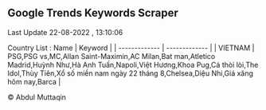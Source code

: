 

## Google Trends Keywords Scraper 
 
Last Update 22-08-2022 , 13:10:06

Country List :
 Name  | Keyword |
| ------------- | ------------- |
| VIETNAM | PSG,PSG vs,MC,Allan Saint-Maximin,AC Milan,Bat man,Atletico Madrid,Huỳnh Như,Hà Anh Tuấn,Napoli,Việt Hương,Khoa Pug,Cá thòi lòi,The Idol,Thùy Tiên,Xổ số miền nam ngày 22 tháng 8,Chelsea,Diệu Nhi,Giá xăng hôm nay,Barca |



© Abdul Muttaqin 
